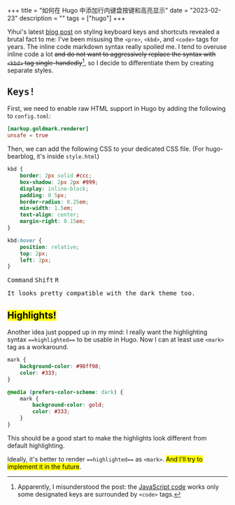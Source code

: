 +++
title = "如何在 Hugo 中添加行内键盘按键和高亮显示"
date = "2023-02-23"
description = ""
tags = ["hugo"]
+++

Yihui's latest [blog post](https://yihui.org/en/2023/02/key-buttons/) on styling keyboard keys and shortcuts revealed a brutal fact to me: I've been misusing the `<pre>`, `<kbd>`, and `<code>` tags for years. The inline code markdown syntax really spoiled me. I tend to overuse inline code a lot ~~and do not want to aggressively replace the syntax with `<kbd>` tag single-handedly~~[^1], so I decide to differentiate them by creating separate styles.

[^1]: Apparently, I misunderstood the post: the [JavaScript code](https://github.com/yihui/misc.js/blob/main/js/key-buttons.js) works only some designated keys are surrounded by `<code>` tags.

## <kbd>Keys!</kbd>

First, we need to enable raw HTML support in Hugo by adding the following to `config.toml`:

```toml
[markup.goldmark.renderer]
unsafe = true
```

Then, we can add the following CSS to your dedicated CSS file. (For hugo-bearblog, it's inside `style.html`)

```css
kbd {
    border: 2px solid #ccc;
    box-shadow: 2px 2px #999;
    display: inline-block;
    padding: 0 5px;
    border-radius: 0.25em;
    min-width: 1.5em;
    text-align: center;
    margin-right: 0.15em;
}

kbd:hover {
    position: relative;
    top: 2px;
    left: 2px;
}
```

<kbd>Command</kbd>
<kbd>Shift</kbd>
<kbd>R</kbd>

<kbd>It looks pretty compatible with the dark theme too.</kbd>

## <mark>Highlights!</mark>

Another idea just popped up in my mind: I really want the highlighting syntax `==highlighted==` to be usable in Hugo. Now I can at least use `<mark>` tag as a workaround.

```css
mark {
    background-color: #98ff98;
    color: #333;
}

@media (prefers-color-scheme: dark) {
    mark {
        background-color: gold;
        color: #333;
    }
}
```

This should be a good start to make the highlights look different from default highlighting.

Ideally, it's better to render `==highlighted==` as `<mark>`. <mark>And I'll try to implement it in the future</mark>.
